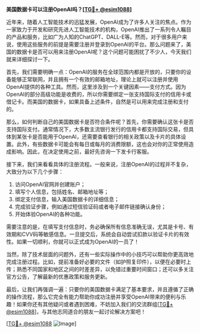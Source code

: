 **美国数据卡可以注册OpenAI吗？[[TG💪+ @esim1088](https://t.me/s/esim1088)]**

近年来，随着人工智能技术的迅猛发展，OpenAI成为了许多人关注的焦点。作为一家致力于开发和研究先进人工智能技术的机构，OpenAI推出了一系列令人瞩目的产品和服务，比如广为人知的ChatGPT、DALL-E等。然而，对于很多用户来说，使用这些服务的前提是需要注册并登录到OpenAI的平台。那么问题来了，美国的数据卡是否可以用来注册OpenAI呢？这个问题可能困扰了不少人，今天我们就来详细探讨一下。

首先，我们需要明确一点：OpenAI的服务在全球范围内都是开放的，只要你的设备能够正常联网，并且拥有一个有效的邮箱地址，理论上就可以注册并使用OpenAI提供的各种工具。然而，这里涉及到一个关键因素——支付方式。因为OpenAI的部分高级功能是收费的，所以你需要绑定一张支持国际支付的信用卡或借记卡。而美国的数据卡，如果具备上述条件，自然是可以用来完成注册和支付的。

那么，如何判断自己的美国数据卡是否符合条件呢？首先，你需要确认这张卡是否支持国际支付。通常情况下，大多数主流银行发行的信用卡都支持国际交易，但具体到某张卡是否能用于OpenAI，还需要查看银行的相关政策以及卡片的具体设置。此外，有些数据卡可能会有每日或每月的消费限额，这也会对你的正常使用造成影响。因此，在决定使用之前，最好先咨询一下发卡行客服。

接下来，我们来看看具体的注册流程。一般来说，注册OpenAI的过程并不复杂，大致分为以下几个步骤：

1. 访问OpenAI官网并创建账户；
2. 填写个人信息，包括姓名、邮箱地址等；
3. 绑定支付信息，输入美国数据卡的详细信息；
4. 完成验证步骤，例如通过短信验证码或者电子邮件链接确认身份；
5. 开始体验OpenAI的各种功能。

需要注意的是，在填写支付信息时，务必确保所有信息准确无误，尤其是卡号、有效期和CVV码等敏感信息。一旦提交后，系统会自动尝试扣款以验证卡片的有效性。如果一切顺利，你就可以正式成为OpenAI的一员了！

当然，除了技术层面的问题外，还有一些实际操作中的小技巧可以帮助你更高效地完成注册过程。比如，提前准备好必要的文件（如护照复印件），以便在必要时上传；熟悉不同国家和地区之间的时差差异，以免错过重要时间窗口；还可以多关注官方公告，了解最新的优惠政策和服务更新。

最后，让我们再强调一遍：只要你的美国数据卡满足了基本要求，并且遵循了正确的操作流程，那么它完全有能力帮助你成功注册并享受OpenAI带来的便利与乐趣！如果你还有其他疑问或者遇到困难，不妨加入我们的交流群组[[TG💪+ @esim1088](https://t.me/s/esim1088)]，与其他志同道合的朋友一起讨论解决方案吧！

[[TG💪+ @esim1088](https://t.me/s/esim1088) ![Image](https://i.postimg.cc/4NQfJmqS/Snipaste-2025-05-13-00-14-12.png)]